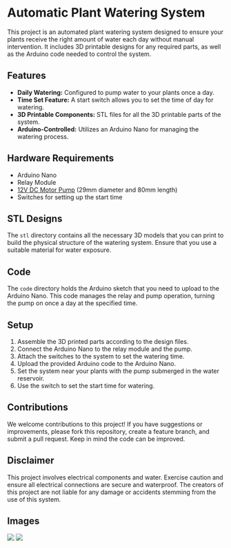 # Automatic Plant Watering System

This project is an automated plant watering system designed to ensure your plants receive the right amount of water each day without manual intervention. It includes 3D printable designs for any required parts, as well as the Arduino code needed to control the system.

## Features

- **Daily Watering:** Configured to pump water to your plants once a day.
- **Time Set Feature:** A start switch allows you to set the time of day for watering.
- **3D Printable Components:** STL files for all the 3D printable parts of the system.
- **Arduino-Controlled:** Utilizes an Arduino Nano for managing the watering process.

## Hardware Requirements

- Arduino Nano
- Relay Module
- [12V DC Motor Pump](http://surl.li/syvim) (29mm diameter and 80mm length) 
- Switches for setting up the start time

## STL Designs

The `stl` directory contains all the necessary 3D models that you can print to build the physical structure of the watering system. Ensure that you use a suitable material for water exposure.

## Code

The `code` directory holds the Arduino sketch that you need to upload to the Arduino Nano. This code manages the relay and pump operation, turning the pump on once a day at the specified time.

## Setup

1. Assemble the 3D printed parts according to the design files.
2. Connect the Arduino Nano to the relay module and the pump.
3. Attach the switches to the system to set the watering time.
4. Upload the provided Arduino code to the Arduino Nano.
5. Set the system near your plants with the pump submerged in the water reservoir.
6. Use the switch to set the start time for watering.

## Contributions

We welcome contributions to this project! If you have suggestions or improvements, please fork this repository, create a feature branch, and submit a pull request. Keep in mind the code can be improved. 


## Disclaimer

This project involves electrical components and water. Exercise caution and ensure all electrical connections are secure and waterproof. The creators of this project are not liable for any damage or accidents stemming from the use of this system.


## Images

<img src="https://utfs.io/f/2f54125d-0678-4611-bb29-98994bed787b-ujtylh.JPG" length="300px">
<img src="https://utfs.io/f/a5e272b5-0f60-4421-b773-ed5e36ec6f2c-ujtylg.JPG" length="300px">
